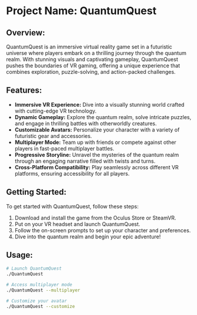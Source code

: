 # Project Name: QuantumQuest

## Overview:
QuantumQuest is an immersive virtual reality game set in a futuristic universe where players embark on a thrilling journey through the quantum realm. With stunning visuals and captivating gameplay, QuantumQuest pushes the boundaries of VR gaming, offering a unique experience that combines exploration, puzzle-solving, and action-packed challenges.

## Features:
- **Immersive VR Experience:** Dive into a visually stunning world crafted with cutting-edge VR technology.
- **Dynamic Gameplay:** Explore the quantum realm, solve intricate puzzles, and engage in thrilling battles with otherworldly creatures.
- **Customizable Avatars:** Personalize your character with a variety of futuristic gear and accessories.
- **Multiplayer Mode:** Team up with friends or compete against other players in fast-paced multiplayer battles.
- **Progressive Storyline:** Unravel the mysteries of the quantum realm through an engaging narrative filled with twists and turns.
- **Cross-Platform Compatibility:** Play seamlessly across different VR platforms, ensuring accessibility for all players.

## Getting Started:
To get started with QuantumQuest, follow these steps:
1. Download and install the game from the Oculus Store or SteamVR.
2. Put on your VR headset and launch QuantumQuest.
3. Follow the on-screen prompts to set up your character and preferences.
4. Dive into the quantum realm and begin your epic adventure!

## Usage:
```bash
# Launch QuantumQuest
./QuantumQuest

# Access multiplayer mode
./QuantumQuest --multiplayer

# Customize your avatar
./QuantumQuest --customize

